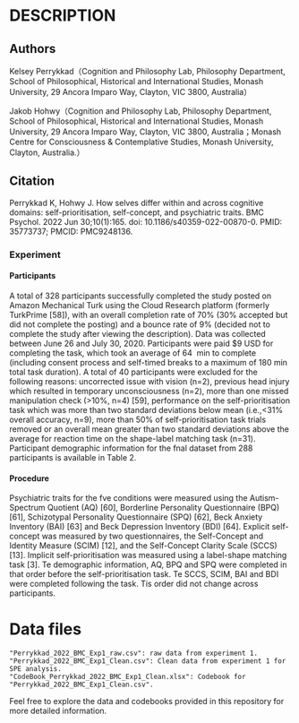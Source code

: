 # DESCRIPTION

## Authors

Kelsey Perrykkad（Cognition and Philosophy Lab, Philosophy Department, School of Philosophical, Historical and International Studies, Monash University, 29 Ancora Imparo Way, Clayton, VIC 3800, Australia）

Jakob Hohwy（Cognition and Philosophy Lab, Philosophy Department, School of Philosophical, Historical and International Studies, Monash University, 29 Ancora Imparo Way, Clayton, VIC 3800, Australia；Monash Centre for Consciousness & Contemplative Studies, Monash University, Clayton, Australia.）

## Citation
Perrykkad K, Hohwy J. How selves differ within and across cognitive domains: self-prioritisation, self-concept, and psychiatric traits. BMC Psychol. 2022 Jun 30;10(1):165. doi: 10.1186/s40359-022-00870-0. PMID: 35773737; PMCID: PMC9248136.

### Experiment 

#### Participants
A total of 328 participants successfully completed the study posted on Amazon Mechanical Turk using the Cloud Research platform (formerly TurkPrime [58]), with an overall completion rate of 70% (30% accepted but did not complete the posting) and a bounce rate of 9% (decided not to complete the study after viewing the description). Data was collected between June 26 and July 30, 2020. Participants were paid $9 USD for completing the task, which took an average of 64  min to complete (including consent process and self-timed breaks to a maximum of 180 min total task duration). A total of 40 participants were excluded for the following reasons: uncorrected issue with vision (n=2), previous head injury which resulted in temporary unconsciousness (n=2), more than one missed manipulation check (>10%, n=4) [59], performance on the self-prioritisation task which was more than two standard deviations below mean (i.e.,<31% overall accuracy, n=9), more than 50% of self-prioritisation task trials removed or an overall mean greater than two standard deviations above the average for reaction time on the shape-label matching task (n=31). Participant demographic information for the fnal dataset from 288 participants is available in Table 2.

#### Procedure
Psychiatric traits for the fve conditions were measured using the Autism-Spectrum Quotient (AQ) [60], Borderline Personality Questionnaire (BPQ) [61], Schizotypal Personality Questionnaire (SPQ) [62], Beck Anxiety Inventory (BAI) [63] and Beck Depression Inventory (BDI) [64]. Explicit self-concept was measured by two questionnaires, the Self-Concept and Identity Measure (SCIM) [12], and the Self-Concept Clarity Scale (SCCS) [13]. Implicit self-prioritisation was measured using a label-shape matching task [3]. Te demographic information, AQ, BPQ and SPQ were completed in that order before the self-prioritisation task. Te SCCS, SCIM, BAI and BDI were completed following the task. Tis order did not change across participants.


# Data files

```
"Perrykkad_2022_BMC_Exp1_raw.csv": raw data from experiment 1.
"Perrykkad_2022_BMC_Exp1_Clean.csv": Clean data from experiment 1 for SPE analysis.
"CodeBook_Perrykkad_2022_BMC_Exp1_Clean.xlsx": Codebook for "Perrykkad_2022_BMC_Exp1_Clean.csv".
```

Feel free to explore the data and codebooks provided in this repository for more detailed information.
